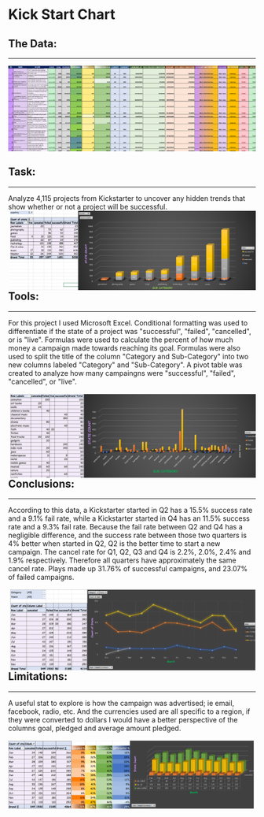 # Kick Start Chart

## The Data:
---
<img align="center" src="images/ExcelP1.PNG" width="900" wrap> 

## Task:
---
Analyze 4,115 projects from Kickstarter to uncover any hidden trends that show whether or not a project will be successful.
<img align="right" src="images/ExcelP2.PNG" width="500">

## Tools:
---
For this project I used Microsoft Excel. Conditional formatting was used to differentiate if the state of a project was "successful", "failed", "cancelled", or is "live". Formulas were used to calculate the percent of how much money a campaign made towards reaching its goal. Formulas were also used to split the title of the column "Category and Sub-Category" into two new columns labeled "Category" and "Sub-Category". A pivot table was created to analyze how many campaingns were "successful", "failed", "cancelled", or "live".
<br>
<br>
<img align="right" src="images/ExcelP3.PNG" width="500" >

## Conclusions:
---
According to this data, a Kickstarter started in Q2 has a 15.5% success rate and a 9.1% fail rate, while a Kickstarter started in Q4 has an 11.5% success rate and a 9.3% fail rate. Because the fail rate between Q2 and Q4 has a negligible difference, and the success rate between those two quarters is 4% better when started in Q2, Q2 is the better time to start a new campaign.
The cancel rate for Q1, Q2, Q3 and Q4 is 2.2%, 2.0%, 2.4% and 1.9% respectively. Therefore all quarters have approximately the same cancel rate. Plays made up 31.76% of successful campaigns, and 23.07% of failed campaigns.
<br>
<br>
<img align="right" src="images/ExcelP4.PNG" width="500">

## Limitations:
---
A useful stat to explore is how the campaign was advertised; ie email, facebook, radio, etc. And the currencies used are all specific to a region, if they were converted to dollars I would have a better perspective of the columns goal, pledged and average amount pledged.
<br>
<br>
<img src="images/ExcelP5.PNG" width="500">
